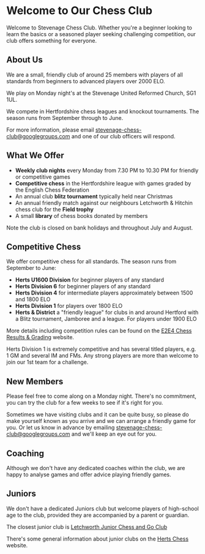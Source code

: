 # Welcome to Our Chess Club

Welcome to Stevenage Chess Club. Whether you're a beginner looking to learn the basics or a seasoned player seeking challenging competition, our club offers something for everyone.

## About Us

We are a small, friendly club of around 25 members with players of all standards from beginners to advanced players over 2000 ELO.

We play on Monday night's at the Stevenage United Reformed Church, SG1 1UL.

We compete in Hertfordshire chess leagues and knockout tournaments. The season runs from September through to June.

For more information, please email stevenage-chess-club@googlegroups.com and one of our club officers will respond.

## What We Offer

- **Weekly club nights** every Monday from 7.30 PM to 10.30 PM for friendly or competitive games
- **Competitive chess** in the Hertfordshire league with games graded by the English Chess Federation
- An annual club **blitz tournament** typically held near Christmas
- An annual friendly match against our neighbours Letchworth & Hitchin chess club for the **Field trophy**
- A small **library** of chess books donated by members

Note the club is closed on bank holidays and throughout July and August.

## Competitive Chess

We offer competitive chess for all standards. The season runs from September to June:

- **Herts U1600 Division** for beginner players of any standard
- **Herts Division 6** for beginner players of any standard
- **Herts Division 4** for intermediate players approximately between 1500 and 1800 ELO
- **Herts Division 1** for players over 1800 ELO
- **Herts & District** a "friendly league" for clubs in and around Hertford with a Blitz tournament, Jamboree and a league. For players under 1900 ELO

More details including competition rules can be found on the [E2E4 Chess Results & Grading](https://www.e2-e4.co.uk/chess-results/) website.

Herts Division 1 is extremely competitive and has several titled players, e.g. 1 GM and several IM and FMs. Any strong players are more than welcome to join our 1st team for a challenge.

## New Members

Please feel free to come along on a Monday night. There's no commitment, you can try the club for a few weeks to see if it's right for you.

Sometimes we have visiting clubs and it can be quite busy, so please do make yourself known as you arrive and we can arrange a friendly game for you. Or let us know in advance by emailing stevenage-chess-club@googlegroups.com and we'll keep an eye out for you.

## Coaching

Although we don't have any dedicated coaches within the club, we are happy to analyse games and offer advice playing friendly games.

## Juniors

We don't have a dedicated Juniors club but welcome players of high-school age to the club, provided they are accompanied by a parent or guardian.

The closest junior club is [Letchworth Junior Chess and Go Club](https://letchworthandhitchinchess.club/letchworth-junior-chess-and-go-club/)

There's some general information about junior clubs on the [Herts Chess](https://hertschess.com/juniors/) website.
